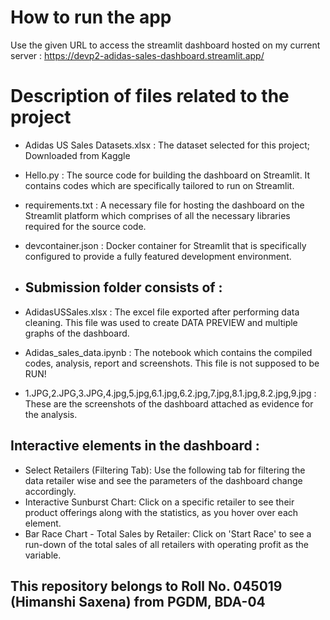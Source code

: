 
# How to run the app

Use the given URL to access the streamlit dashboard hosted on my current server :
https://devp2-adidas-sales-dashboard.streamlit.app/


# Description of files related to the project 

* Adidas US Sales Datasets.xlsx : The dataset selected for this project; Downloaded from Kaggle
* Hello.py : The source code for building the dashboard on Streamlit. It contains codes which are specifically tailored to run on Streamlit.
* requirements.txt : A necessary file for hosting the dashboard on the Streamlit platform which comprises of all the necessary libraries required for the source code.
* devcontainer.json : Docker container for Streamlit that is specifically configured to provide a fully featured development environment.
  
* ## Submission folder consists of :
* AdidasUSSales.xlsx : The excel file exported after performing data cleaning. This file was used to create DATA PREVIEW and multiple graphs of the dashboard.
* Adidas_sales_data.ipynb : The notebook which contains the compiled codes, analysis, report and screenshots. This file is not supposed to be RUN!
* 1.JPG,2.JPG,3.JPG,4.jpg,5.jpg,6.1.jpg,6.2.jpg,7.jpg,8.1.jpg,8.2.jpg,9.jpg : These are the screenshots of the dashboard attached as evidence for the analysis.


## Interactive elements in the dashboard :
* Select Retailers (Filtering Tab): Use the following tab for filtering the data retailer wise and see the parameters of the dashboard change accordingly.
* Interactive Sunburst Chart: Click on a specific retailer to see their product offerings along with the statistics, as you hover over each element.
* Bar Race Chart - Total Sales by Retailer: Click on 'Start Race' to see a run-down of the total sales of all retailers with operating profit as the variable.





## This repository belongs to Roll No. 045019 (Himanshi Saxena) from PGDM, BDA-04


